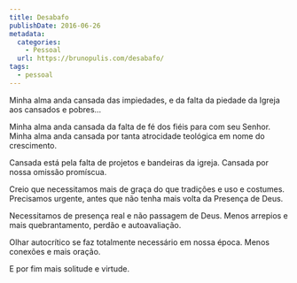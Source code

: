 ```yaml
---
title: Desabafo
publishDate: 2016-06-26
metadata:
  categories:
    - Pessoal
  url: https://brunopulis.com/desabafo/
tags:
  - pessoal
---
```

Minha alma anda cansada das impiedades,
e da falta da piedade da Igreja aos cansados e pobres…

Minha alma anda cansada da falta de fé dos fiéis para com seu Senhor.
Minha alma anda cansada por tanta atrocidade teológica em nome do crescimento.

Cansada está pela falta de projetos e bandeiras da igreja.
Cansada por nossa omissão promíscua.

Creio que necessitamos mais de graça do que tradições e uso e costumes.
Precisamos urgente, antes que não tenha mais volta da Presença de Deus.

Necessitamos de presença real e não passagem de Deus.
Menos arrepios e mais quebrantamento, perdão e autoavaliação.

Olhar autocrítico se faz totalmente necessário em nossa época.
Menos conexões e mais oração.

E por fim mais solitude e virtude.
